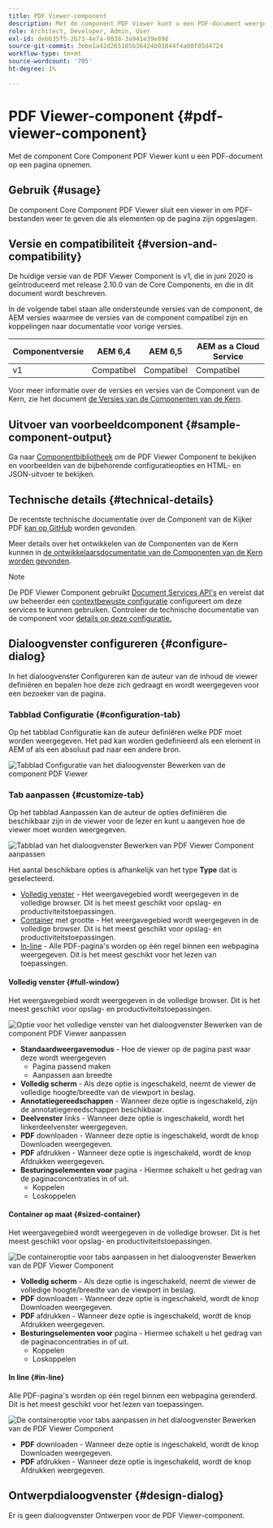 ```yaml
---
title: PDF Viewer-component
description: Met de component PDF Viewer kunt u een PDF-document weergeven.
role: Architect, Developer, Admin, User
exl-id: deb635f5-2b73-4e7a-9838-3a941e39e898
source-git-commit: 3ebe1a42d265185b36424b01844f4a00f05d4724
workflow-type: tm+mt
source-wordcount: '705'
ht-degree: 1%

---
```


# PDF Viewer-component {#pdf-viewer-component}

Met de component Core Component PDF Viewer kunt u een PDF-document op een pagina opnemen.

## Gebruik {#usage}

De component Core Component PDF Viewer sluit een viewer in om PDF-bestanden weer te geven die als elementen op de pagina zijn opgeslagen.

## Versie en compatibiliteit {#version-and-compatibility}

De huidige versie van de PDF Viewer Component is v1, die in juni 2020 is geïntroduceerd met release 2.10.0 van de Core Components, en die in dit document wordt beschreven.

In de volgende tabel staan alle ondersteunde versies van de component, de AEM versies waarmee de versies van de component compatibel zijn en koppelingen naar documentatie voor vorige versies.

| Componentversie | AEM 6,4 | AEM 6,5 | AEM as a Cloud Service |
|--- |--- |---|---|
| v1 | Compatibel | Compatibel | Compatibel |

Voor meer informatie over de versies en versies van de Component van de Kern, zie het document [de Versies van de Componenten van de Kern](/help/versions.md).

## Uitvoer van voorbeeldcomponent {#sample-component-output}

Ga naar [Componentbibliotheek](https://adobe.com/go/aem_cmp_library_pdfviewer) om de PDF Viewer Component te bekijken en voorbeelden van de bijbehorende configuratieopties en HTML- en JSON-uitvoer te bekijken.

## Technische details {#technical-details}

De recentste technische documentatie over de Component van de Kijker PDF [kan op GitHub](https://adobe.com/go/aem_cmp_tech_pdfviewer_v1) worden gevonden.

Meer details over het ontwikkelen van de Componenten van de Kern kunnen in [de ontwikkelaarsdocumentatie van de Componenten van de Kern worden gevonden](/help/developing/overview.md).

>[!NOTE]
>
>De PDF Viewer Component gebruikt [Document Services API&#39;s](https://www.adobe.io/apis/documentcloud/dcsdk.html) en vereist dat uw beheerder een [contextbewuste configuratie](/help/developing/context-aware-configs.md) configureert om deze services te kunnen gebruiken. Controleer de technische documentatie van de component voor [details op deze configuratie.](https://github.com/adobe/aem-core-wcm-components/tree/master/content/src/content/jcr_root/apps/core/wcm/components/pdfviewer/v1/pdfviewer#context-aware-config)

## Dialoogvenster configureren {#configure-dialog}

In het dialoogvenster Configureren kan de auteur van de inhoud de viewer definiëren en bepalen hoe deze zich gedraagt en wordt weergegeven voor een bezoeker van de pagina.

### Tabblad Configuratie {#configuration-tab}

Op het tabblad Configuratie kan de auteur definiëren welke PDF moet worden weergegeven. Het pad kan worden gedefinieerd als een element in AEM of als een absoluut pad naar een andere bron.

![Tabblad Configuratie van het dialoogvenster Bewerken van de component PDF Viewer](/help/assets/pdf-viewer-edit-configuration.png)

### Tab aanpassen {#customize-tab}

Op het tabblad Aanpassen kan de auteur de opties definiëren die beschikbaar zijn in de viewer voor de lezer en kunt u aangeven hoe de viewer moet worden weergegeven.

![Tabblad van het dialoogvenster Bewerken van PDF Viewer Component aanpassen](/help/assets/pdf-viewer-edit-customize.png)

Het aantal beschikbare opties is afhankelijk van het type **Type** dat is geselecteerd.

* [Volledig venster](#full-window)  - Het weergavegebied wordt weergegeven in de volledige browser. Dit is het meest geschikt voor opslag- en productiviteitstoepassingen.
* [Container](#sized-container)  met grootte - Het weergavegebied wordt weergegeven in de volledige browser. Dit is het meest geschikt voor opslag- en productiviteitstoepassingen.
* [In-line](#in-line)  - Alle PDF-pagina&#39;s worden op één regel binnen een webpagina weergegeven. Dit is het meest geschikt voor het lezen van toepassingen.

#### Volledig venster {#full-window}

Het weergavegebied wordt weergegeven in de volledige browser. Dit is het meest geschikt voor opslag- en productiviteitstoepassingen.

![Optie voor het volledige venster van het dialoogvenster Bewerken van de component PDF Viewer aanpassen](/help/assets/pdf-viewer-edit-customize-full.png)

* **Standaardweergavemodus**  - Hoe de viewer op de pagina past waar deze wordt weergegeven
   * Pagina passend maken
   * Aanpassen aan breedte
* **Volledig scherm**  - Als deze optie is ingeschakeld, neemt de viewer de volledige hoogte/breedte van de viewport in beslag.
* **Annotatiegereedschappen**  - Wanneer deze optie is ingeschakeld, zijn de annotatiegereedschappen beschikbaar.
* **Deelvenster**  links - Wanneer deze optie is ingeschakeld, wordt het linkerdeelvenster weergegeven.
* **PDF**  downloaden - Wanneer deze optie is ingeschakeld, wordt de knop Downloaden weergegeven.
* **PDF**  afdrukken - Wanneer deze optie is ingeschakeld, wordt de knop Afdrukken weergegeven.
* **Besturingselementen voor**  pagina - Hiermee schakelt u het gedrag van de paginaconcentraties in of uit.
   * Koppelen
   * Loskoppelen

#### Container op maat {#sized-container}

Het weergavegebied wordt weergegeven in de volledige browser. Dit is het meest geschikt voor opslag- en productiviteitstoepassingen.

![De containeroptie voor tabs aanpassen in het dialoogvenster Bewerken van de PDF Viewer Component](/help/assets/pdf-viewer-edit-customize-sized-container.png)

* **Volledig scherm**  - Als deze optie is ingeschakeld, neemt de viewer de volledige hoogte/breedte van de viewport in beslag.
* **PDF**  downloaden - Wanneer deze optie is ingeschakeld, wordt de knop Downloaden weergegeven.
* **PDF**  afdrukken - Wanneer deze optie is ingeschakeld, wordt de knop Afdrukken weergegeven.
* **Besturingselementen voor**  pagina - Hiermee schakelt u het gedrag van de paginaconcentraties in of uit.
   * Koppelen
   * Loskoppelen

#### In line {#in-line}

Alle PDF-pagina&#39;s worden op één regel binnen een webpagina gerenderd. Dit is het meest geschikt voor het lezen van toepassingen.

![De containeroptie voor tabs aanpassen in het dialoogvenster Bewerken van de PDF Viewer Component](/help/assets/pdf-viewer-edit-customize-inline.png)

* **PDF**  downloaden - Wanneer deze optie is ingeschakeld, wordt de knop Downloaden weergegeven.
* **PDF**  afdrukken - Wanneer deze optie is ingeschakeld, wordt de knop Afdrukken weergegeven.

## Ontwerpdialoogvenster {#design-dialog}

Er is geen dialoogvenster Ontwerpen voor de PDF Viewer-component.

